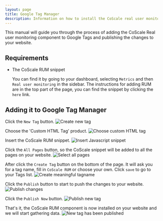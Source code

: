 ```yaml
---
layout: page
title: Google Tag Manager
description: Information on how to install the CoScale real user monitoring component using Google tag manager.
---
```


This manual will guide you through the process of adding the CoScale Real user monitoring component to Google Tags and publishing the changes to your website.

## Requirements

* The CoScale RUM snippet

    You can find it by going to your dashboard, selecting `Metrics` and then `Real user monitoring` in the sidebar. The instructions for adding RUM are in the top part of the page, you can find the snippet by clicking the `here` link.

## Adding it to Google Tag Manager

Click the `New Tag` button.
<img class="img-responsive" alt="Create new tag" src="{{ site.baseurl }}/gfx/installation/rum/google-tag-manager/create_new_tag.png" />

Choose the 'Custom HTML Tag' product.
<img class="img-responsive" alt="Choose custom HTML tag" src="{{ site.baseurl }}/gfx/installation/rum/google-tag-manager/choose_product.png" />

Insert the CoScale RUM snippet.
<img class="img-responsive" alt="Insert Javascript snippet" src="{{ site.baseurl }}/gfx/installation/rum/google-tag-manager/add_javascript_snippet.png" />

Click the `All Pages` button, so the CoScale snippet will be added to all the pages on your website.
<img class="img-responsive" alt="Select all pages" src="{{ site.baseurl }}/gfx/installation/rum/google-tag-manager/select_all_pages.png" />

After click the `Create Tag` button on the bottom of the page. It will ask you for a tag name, fill in `CoScale RUM` or choose your own. Click `save` to go to your Tags list.
<img class="img-responsive" alt="Create meaningful tagname" src="{{ site.baseurl }}/gfx/installation/rum/google-tag-manager/tag_name.png" />

Click the `Publish` button to start to push the changes to your website.
<img class="img-responsive" alt="Publish changes" src="{{ site.baseurl }}/gfx/installation/rum/google-tag-manager/publish.png" />

Click the `Publish Now` button.
<img class="img-responsive" alt="Publish new tag" src="{{ site.baseurl }}/gfx/installation/rum/google-tag-manager/publish_now.png" />

That's it, the CoScale RUM component is now installed on your website and we will start gathering data.
<img class="img-responsive" alt="New tag has been published" src="{{ site.baseurl }}/gfx/installation/rum/google-tag-manager/published.png" />
